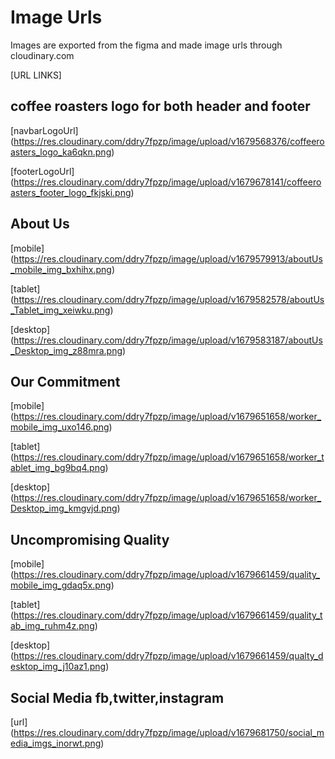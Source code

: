 # Image Urls

Images are exported from the figma and made image urls through cloudinary.com

[URL LINKS]

## coffee roasters logo for both header and footer

[navbarLogoUrl] (<https://res.cloudinary.com/ddry7fpzp/image/upload/v1679568376/coffeeroasters_logo_ka6qkn.png>)

[footerLogoUrl] (<https://res.cloudinary.com/ddry7fpzp/image/upload/v1679678141/coffeeroasters_footer_logo_fkjski.png>)

## About Us

[mobile] (<https://res.cloudinary.com/ddry7fpzp/image/upload/v1679579913/aboutUs_mobile_img_bxhihx.png>)

[tablet] (<https://res.cloudinary.com/ddry7fpzp/image/upload/v1679582578/aboutUs_Tablet_img_xeiwku.png>)

[desktop] (<https://res.cloudinary.com/ddry7fpzp/image/upload/v1679583187/aboutUs_Desktop_img_z88mra.png>)

## Our Commitment

[mobile] (<https://res.cloudinary.com/ddry7fpzp/image/upload/v1679651658/worker_mobile_img_uxo146.png>)

[tablet] (<https://res.cloudinary.com/ddry7fpzp/image/upload/v1679651658/worker_tablet_img_bg9bq4.png>)

[desktop] (<https://res.cloudinary.com/ddry7fpzp/image/upload/v1679651658/worker_Desktop_img_kmgvjd.png>)

## Uncompromising Quality

[mobile] (<https://res.cloudinary.com/ddry7fpzp/image/upload/v1679661459/quality_mobile_img_gdaq5x.png>)

[tablet] (<https://res.cloudinary.com/ddry7fpzp/image/upload/v1679661459/quality_tab_img_ruhm4z.png>)

[desktop] (<https://res.cloudinary.com/ddry7fpzp/image/upload/v1679661459/qualty_desktop_img_j10az1.png>)

## Social Media fb,twitter,instagram

[url] (<https://res.cloudinary.com/ddry7fpzp/image/upload/v1679681750/social_media_imgs_inorwt.png>)
